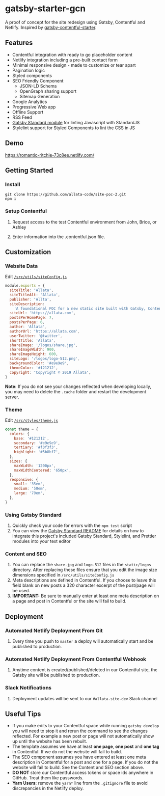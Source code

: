 # gatsby-starter-gcn

A proof of concept for the site redesign using Gatsby, Contentful and Netlify. Inspired by [gatsby-contentful-starter](https://github.com/contentful-userland/gatsby-contentful-starter).

## Features

- Contentful integration with ready to go placeholder content
- Netlify integration including a pre-built contact form
- Minimal responsive design - made to customize or tear apart
- Pagination logic
- Styled components
- SEO Friendly Component
  - JSON-LD Schema
  - OpenGraph sharing support
  - Sitemap Generation
- Google Analytics
- Progressive Web app
- Offline Support
- RSS Feed
- [Gatsby Standard module](https://www.npmjs.com/package/eslint-config-gatsby-standard) for linting Javascript with StandardJS
- Stylelint support for Styled Components to lint the CSS in JS

## Demo

https://romantic-ritchie-73c8ee.netlify.com/

## Getting Started

### Install

```
git clone https://github.com/allata-code/site-poc-2.git
npm i
```

### Setup Contentful

1.  Request access to the test Contentful environment from John, Brice, or Ashley

2.  Enter information into the .contentful.json file.

## Customization

### Website Data

Edit [`/src/utils/siteConfig.js`](https://github.com/allata-code/site-poc-2/blob/master/src/utils/siteConfig.js)

```js
module.exports = {
  siteTitle: 'Allata',
  siteTitleAlt: 'Allata',
  publisher: 'Allta',
  siteDescription:
    'A foundational POC for a new static site built with Gatsby, Contentful and Netlify',
  siteUrl: 'https://allata.com',
  postsPerHomePage: 7,
  postsPerPage: 6,
  author: 'Allata',
  authorUrl: 'https://allata.com',
  userTwitter: '@twitter',
  shortTitle: 'Allata',
  shareImage: '/logos/share.jpg',
  shareImageWidth: 900,
  shareImageHeight: 600,
  siteLogo: '/logos/logo-512.png',
  backgroundColor: '#e9e9e9',
  themeColor: '#121212',
  copyright: 'Copyright © 2019 Allata',
}
```

**Note:** If you do not see your changes reflected when developing locally, you may need to delete the `.cache` folder and restart the development server.

### Theme

Edit [`/src/styles/theme.js`](https://github.com/allata-code/site-poc-2/blob/master/src/styles/theme.js)

```js
const theme = {
  colors: {
    base: '#121212',
    secondary: '#e9e9e9',
    tertiary: '#f3f3f3',
    highlight: '#5b8bf7',
  },
  sizes: {
    maxWidth: '1200px',
    maxWidthCentered: '650px',
  },
  responsive: {
    small: '35em',
    medium: '50em',
    large: '70em',
  },
}
```

### Using Gatsby Standard

1.  Quickly check your code for errors with the `npm test` script
2.  You can view the [Gatsby Standard README](https://github.com/brandonkal/eslint-config-gatsby-standard) for details on how to integrate this project's included Gatsby Standard, Stylelint, and Prettier modules into your text editor

### Content and SEO

1.  You can replace the `share.jpg` and `logo-512` files in the `static/logos` directory. After replacing these files ensure that you edit the image size dimensions specified in `/src/utils/siteConfig.js`
2.  Meta descriptions are defined in Contentful. If you choose to leave this field blank on new posts a 320 character excerpt of the post/page will be used.
3.  **IMPORTANT:** Be sure to manually enter at least one meta description on a page and post in Contentful or the site will fail to build.

## Deployment

### Automated Netlify Deployment From Git

1.  Every time you push to `master` a deploy will automatically start and be published to production.

### Automated Netlify Deployment From Contentful Webhook

1.  Anytime content is created/published/deleted in our Contentful site, the Gatsby site will be published to production.

### Slack Notifications

1. Deployment updates will be sent to our `#allata-site-dev` Slack channel

## Useful Tips

- If you make edits to your Contentful space while running `gatsby develop` you will need to stop it and rerun the command to see the changes reflected. For example a new post or page will not automatically show up until the website has been rebuilt.
- The template assumes we have at least **one page**, **one post** and **one tag** in Contentful. If we do not the website will fail to build.
- The SEO component assumes you have entered at least one meta description in Contentful for a post and one for a page. If you do not the website will fail to build. See the Content and SEO section above.
- **DO NOT** store our Contentful access tokens or space ids anywhere in GitHub. Treat them like passwords.
- **Yarn Users:** remove the `yarn*` line from the `.gitignore` file to avoid discrepancies in the Netlify deploy.
